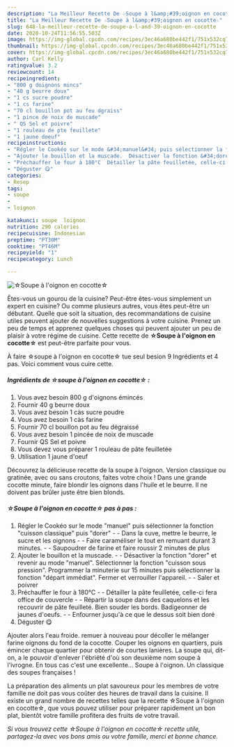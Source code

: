 ```yaml
---
description: "La Meilleur Recette De ☆Soupe à l&amp;#39;oignon en cocotte☆"
title: "La Meilleur Recette De ☆Soupe à l&amp;#39;oignon en cocotte☆"
slug: 648-la-meilleur-recette-de-soupe-a-l-and-39-oignon-en-cocotte
date: 2020-10-24T11:56:55.503Z
image: https://img-global.cpcdn.com/recipes/3ec46a680be442f1/751x532cq70/☆soupe-a-loignon-en-cocotte☆-photo-principale-de-la-recette.jpg
thumbnail: https://img-global.cpcdn.com/recipes/3ec46a680be442f1/751x532cq70/☆soupe-a-loignon-en-cocotte☆-photo-principale-de-la-recette.jpg
cover: https://img-global.cpcdn.com/recipes/3ec46a680be442f1/751x532cq70/☆soupe-a-loignon-en-cocotte☆-photo-principale-de-la-recette.jpg
author: Carl Kelly
ratingvalue: 3.2
reviewcount: 14
recipeingredient:
- "800 g doignons mincs"
- "40 g beurre doux"
- "1 cs sucre poudre"
- "1 cs farine"
- "70 cl bouillon pot au feu dgraiss"
- "1 pince de noix de muscade"
- " QS Sel et poivre"
- "1 rouleau de pte feuillete"
- "1 jaune doeuf"
recipeinstructions:
- "Régler le Cookéo sur le mode &#34;manuel&#34; puis sélectionner la fonction &#34;cuisson classique&#34; puis &#34;dorer&#34;  Dans la cuve, mettre le beurre, le sucre et les oignons  Faire caraméliser le tout en remuant durant 3 minutes.  Saupoudrer de farine et faire roussir 2 minutes de plus"
- "Ajouter le bouillon et la muscade.  Désactiver la fonction &#34;dorer&#34; et revenir au mode &#34;manuel&#34;. Sélectionner la fonction &#34;cuisson sous pression&#34;. Programmer la minuterie sur 15 minutes puis sélectionner la fonction &#34;départ immédiat&#34;. Fermer et verrouiller l&#39;appareil.  Saler et poivrer"
- "Préchauffer le four à 180°C  Détailler la pâte feuilletée, celle-ci fera office de couvercle  Répartir la soupe dans des caquelons et les recouvrir de pâte feuilleté. Bien souder les bords. Badigeonner de jaunes d&#39;oeufs.  Enfourner jusqu&#39;à ce que le dessus soit bien doré"
- "Déguster 😋"
categories:
- Resep
tags:
- soupe
- 
- loignon

katakunci: soupe  loignon 
nutrition: 290 calories
recipecuisine: Indonesian
preptime: "PT30M"
cooktime: "PT46M"
recipeyield: "1"
recipecategory: Lunch

---
```



![☆Soupe à l&#39;oignon en cocotte☆](https://img-global.cpcdn.com/recipes/3ec46a680be442f1/751x532cq70/☆soupe-a-loignon-en-cocotte☆-photo-principale-de-la-recette.jpg)

Êtes-vous un gourou de la cuisine? Peut-être êtes-vous simplement un expert en cuisine? Ou comme plusieurs autres, vous êtes peut-être un débutant. Quelle que soit la situation, des recommandations de cuisine utiles peuvent ajouter de nouvelles suggestions à votre cuisine. Prenez un peu de temps et apprenez quelques choses qui peuvent ajouter un peu de plaisir à votre régime de cuisine. Cette recette de <strong> ☆Soupe à l&#39;oignon en cocotte☆ </strong> est peut-être parfaite pour vous.

<!--inarticleads1-->

À faire ☆soupe à l&#39;oignon en cocotte☆ tue seul besion 9 Ingrédients et 4 pas. Voici comment vous cuire cette.

##### Ingrédients de ☆soupe à l&#39;oignon en cocotte☆ :

1. Vous avez besoin 800 g d&#39;oignons émincés
1. Fournir 40 g beurre doux
1. Vous avez besoin 1 càs sucre poudre
1. Vous avez besoin 1 càs farine
1. Fournir 70 cl bouillon pot au feu dégraissé
1. Vous avez besoin 1 pincée de noix de muscade
1. Fournir  QS Sel et poivre
1. Vous devez vous préparer 1 rouleau de pâte feuilletée
1. Utilisation 1 jaune d&#39;oeuf


Découvrez la délicieuse recette de la soupe à l&#39;oignon. Version classique ou gratinée, avec ou sans croutons, faites votre choix ! Dans une grande cocotte minute, faire blondir les oignons dans l&#39;huile et le beurre. Il ne doivent pas brûler juste être bien blonds. 

<!--inarticleads2-->

##### ☆Soupe à l&#39;oignon en cocotte☆ pas à pas :

1. Régler le Cookéo sur le mode &#34;manuel&#34; puis sélectionner la fonction &#34;cuisson classique&#34; puis &#34;dorer&#34; -  - Dans la cuve, mettre le beurre, le sucre et les oignons -  - Faire caraméliser le tout en remuant durant 3 minutes. -  - Saupoudrer de farine et faire roussir 2 minutes de plus
1. Ajouter le bouillon et la muscade. -  - Désactiver la fonction &#34;dorer&#34; et revenir au mode &#34;manuel&#34;. Sélectionner la fonction &#34;cuisson sous pression&#34;. Programmer la minuterie sur 15 minutes puis sélectionner la fonction &#34;départ immédiat&#34;. Fermer et verrouiller l&#39;appareil. -  - Saler et poivrer
1. Préchauffer le four à 180°C -  - Détailler la pâte feuilletée, celle-ci fera office de couvercle -  - Répartir la soupe dans des caquelons et les recouvrir de pâte feuilleté. Bien souder les bords. Badigeonner de jaunes d&#39;oeufs. -  - Enfourner jusqu&#39;à ce que le dessus soit bien doré
1. Déguster 😋


Ajouter alors l&#39;eau froide. remuer à nouveau pour décoller le mélanger farine oignons du fond de la cocotte. Couper les oignons en quartiers, puis émincer chaque quartier pour obtenir de courtes lanières. La soupe qui, dit-on, a le pouvoir d&#39;enlever l&#39;ébriété d&#39;où son deuxième nom soupe à l&#39;ivrogne. En tous cas c&#39;est une excellente… Soupe à l&#39;oignon. Un classique des soupes françaises ! 

<!--inarticleads1-->

<p>
La préparation des aliments un plat savoureux pour les membres de votre famille ne doit pas vous coûter des heures de travail dans la cuisine. Il existe un grand nombre de recettes telles que la recette ☆Soupe à l&#39;oignon en cocotte☆, que vous pouvez utiliser pour préparer rapidement un bon plat, bientôt votre famille profitera des fruits de votre travail.
</p>

<p>
<i>Si vous trouvez cette ☆Soupe à l&#39;oignon en cocotte☆ recette utile, partagez-la avec vos bons amis ou votre famille, merci et bonne chance.</i>
</p>
